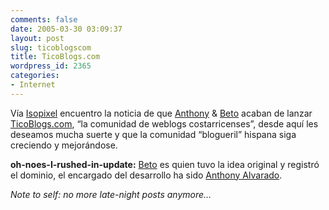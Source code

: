 ```yaml
---
comments: false
date: 2005-03-30 03:09:37
layout: post
slug: ticoblogscom
title: TicoBlogs.com
wordpress_id: 2365
categories:
- Internet
---
```


Vía [Isopixel](http://www.isopixel.net/) encuentro la noticia de que [Anthony](http://www.anthonyalvarado.info/) &#38; [Beto](http://www.betobeto.com/about.php) acaban de lanzar [TicoBlogs.com](http://www.ticoblogs.com), “la comunidad de weblogs costarricenses”, desde aquí les deseamos mucha suerte y que la comunidad “blogueril” hispana siga creciendo y mejorándose.





**oh-noes-I-rushed-in-update:** [Beto](http://www.betobeto.com/about.php) es quien tuvo la idea original y registró el dominio, el encargado del desarrollo ha sido [Anthony Alvarado](http://www.anthonyalvarado.info/).





_Note to self: no more late-night posts anymore…_




 
